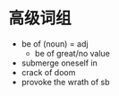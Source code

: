 # 高级词组

- be of (noun) = adj
  - be of great/no value
- submerge oneself in
- crack of doom
- provoke the wrath of sb
